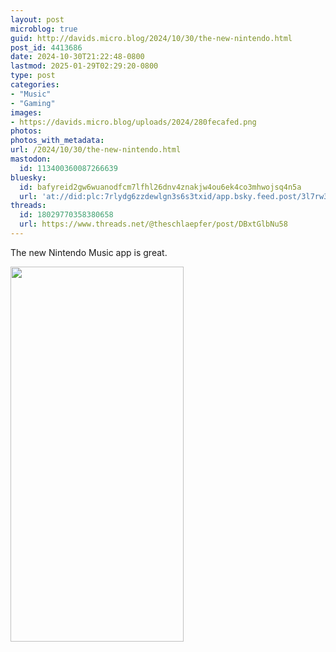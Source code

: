 ```yaml
---
layout: post
microblog: true
guid: http://davids.micro.blog/2024/10/30/the-new-nintendo.html
post_id: 4413686
date: 2024-10-30T21:22:48-0800
lastmod: 2025-01-29T02:29:20-0800
type: post
categories:
- "Music"
- "Gaming"
images:
- https://davids.micro.blog/uploads/2024/280fecafed.png
photos:
photos_with_metadata:
url: /2024/10/30/the-new-nintendo.html
mastodon:
  id: 113400360087266639
bluesky:
  id: bafyreid2gw6wuanodfcm7lfhl26dnv4znakjw4ou6ek4co3mhwojsq4n5a
  url: 'at://did:plc:7rlydg6zzdewlgn3s6s3txid/app.bsky.feed.post/3l7rw3hcpnn2f'
threads:
  id: 18029770358380658
  url: https://www.threads.net/@theschlaepfer/post/DBxtGlbNu58
---
```

The new Nintendo Music app is great.

<img src="/uploads/2024/280fecafed.png" width="277" height="600" alt="">
